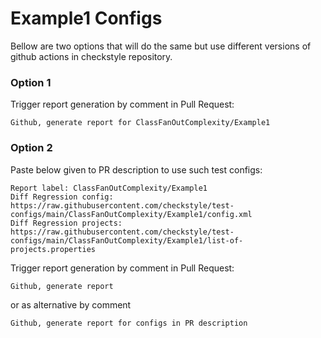 # Example1 Configs

Bellow are two options that will do the same but use different versions
of github actions in checkstyle repository.


### Option 1
Trigger report generation by comment in Pull Request:
```
Github, generate report for ClassFanOutComplexity/Example1
```

### Option 2

Paste below given to PR description to use such test configs:
```
Report label: ClassFanOutComplexity/Example1
Diff Regression config: https://raw.githubusercontent.com/checkstyle/test-configs/main/ClassFanOutComplexity/Example1/config.xml
Diff Regression projects: https://raw.githubusercontent.com/checkstyle/test-configs/main/ClassFanOutComplexity/Example1/list-of-projects.properties
```

Trigger report generation by comment in Pull Request:
```
Github, generate report
```
or as alternative by comment
```
Github, generate report for configs in PR description
```
